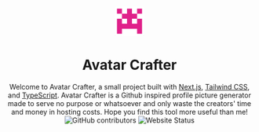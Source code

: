 <div align="center" >
  <img src="./public/icon.png" width="60" alt="avatar-crafter-logo">
  <br/>
  <h1>Avatar Crafter</h1>
</div>

<div align="center">
  Welcome to Avatar Crafter, a small project built with <a href="https://nextjs.org/">Next.js</a>, <a href="https://tailwindcss.com">Tailwind CSS</a>, and <a href="https://www.typescriptlang.org">TypeScript</a>.
  Avatar Crafter is a Github inspired profile picture generator made to serve no purpose or whatsoever and only waste the creators' time and money in hosting costs. Hope you find this tool more useful than me!
</div>

<div align="center">
  <!-- TO ADD more Badges use -> https://shields.io/ -->

  <img alt="GitHub contributors" src="https://img.shields.io/github/contributors-anon/Cherizer/avatar-crafter">
  <img alt="Website Status" src="https://img.shields.io/website?url=https%3A%2F%2Favatarcrafter.net/">

  </div>
